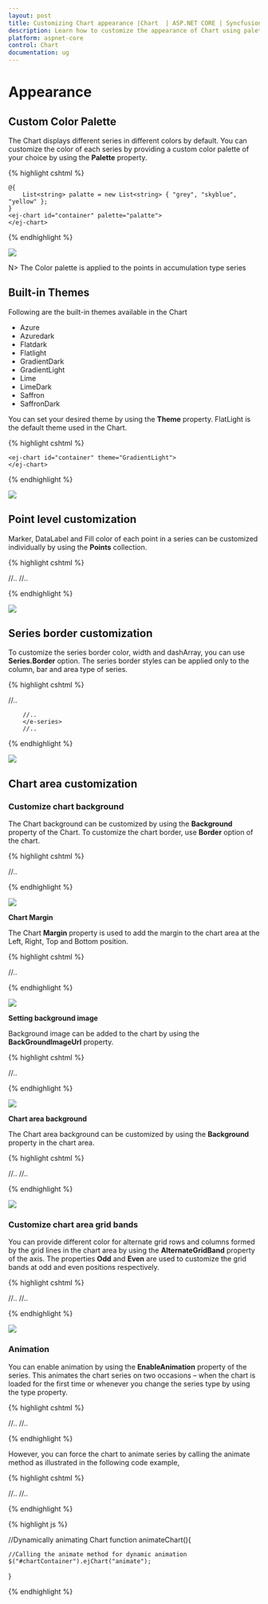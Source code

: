 ```yaml
---
layout: post
title: Customizing Chart appearance |Chart  | ASP.NET CORE | Syncfusion
description: Learn how to customize the appearance of Chart using palettes, themes, color, background and animation. 
platform: aspnet-core
control: Chart
documentation: ug
---
```


# Appearance

## Custom Color Palette

The Chart displays different series in different colors by default. You can customize the color of each series by providing a custom color palette of your choice by using the **Palette** property. 

{% highlight cshtml %}

    @{
        List<string> palatte = new List<string> { "grey", "skyblue", "yellow" };
    }
    <ej-chart id="container" palette="palatte">
    </ej-chart>

{% endhighlight %}


![](Appearance_images/Appearance_img1.png)


N> The Color palette is applied to the points in accumulation type series

## Built-in Themes

Following are the built-in themes available in the Chart

* Azure
* Azuredark
* Flatdark
* Flatlight
* GradientDark
* GradientLight
* Lime
* LimeDark
* Saffron
* SaffronDark

You can set your desired theme by using the **Theme** property. FlatLight is the default theme used in the Chart.

{% highlight cshtml %}

    <ej-chart id="container" theme="GradientLight">
    </ej-chart>

{% endhighlight %}

![](Appearance_images/Appearance_img2.png)


## Point level customization

Marker, DataLabel and Fill color of each point in a series can be customized individually by using the **Points** collection.

{% highlight cshtml %}

<ej-chart id="container">
        //..
    <e-series name="Silver"><e-marker visible="true"></e-marker>
            <e-points>
                <e-point x="USA" y="50" fill="#E27F2D"></e-point>
             </e-points>
        </e-series>
        //..
</ej-chart>

{% endhighlight %}

![](Appearance_images/Appearance_img3.png)


## Series border customization

To customize the series border color, width and dashArray, you can use **Series.Border** option. The series border styles can be applied only to the column, bar and area type of series.

{% highlight cshtml %}

<ej-chart id="container">
        //..
        <e-series name="Silver"><e-border color="blue" width="2" dash-array="5,3"></e-border>
        
        //..
        </e-series>
        //..
</ej-chart>

{% endhighlight %}

![](Appearance_images/Appearance_img4.png)


## Chart area customization

### Customize chart background

The Chart background can be customized by using the **Background** property of the Chart. To customize the chart border, use **Border** option of the chart. 

{% highlight cshtml %}

<ej-chart id="container" background="skyblue"><e-border color="#FF0000" width="2" opacity="0.35"></e-border>
//..
</ej-chart>

{% endhighlight %} 

![](Appearance_images/Appearance_img5.png)


**Chart Margin**

The Chart **Margin** property is used to add the margin to the chart area at the Left, Right, Top and Bottom position.

{% highlight cshtml %}

<ej-chart id="container"><e-margin left="40" right="40" top="40" bottom="40"></e-margin>
//..
</ej-chart>


{% endhighlight %} 

![](Appearance_images/Appearance_img6.png)


**Setting background image**

Background image can be added to the chart by using the **BackGroundImageUrl** property.

{% highlight cshtml %}

<ej-chart id="container" back-ground-image-url="images/chart/wheat.png">
//..
</ej-chart>

{% endhighlight %} 

![](Appearance_images/Appearance_img7.png)


**Chart area background**

The Chart area background can be customized by using the **Background** property in the chart area. 

{% highlight cshtml %}

<ej-chart id="container">
//..
    <e-chart-area background="skyblue"></e-chart-area>
//..

</ej-chart>

{% endhighlight %} 

![](Appearance_images/Appearance_img8.png)


### Customize chart area grid bands

You can provide different color for alternate grid rows and columns formed by the grid lines in the chart area by using the **AlternateGridBand** property of the axis. The properties **Odd** and **Even** are used to customize the grid bands at odd and even positions respectively. 

{% highlight cshtml %}

<ej-chart id="container">
//..
    <e-primary-y-axis><e-alternate-grid-band><e-even fill="#A7A9AB" opacity="0.1"></e-even></e-alternate-grid-band>
//..

</ej-chart>

{% endhighlight %} 

![](Appearance_images/Appearance_img9.png)


### Animation

You can enable animation by using the **EnableAnimation** property of the series. This animates the chart series on two occasions – when the chart is loaded for the first time or whenever you change the series type by using the type property.

{% highlight cshtml %}

<ej-chart id="container">
//..
<e-chart-series>
    <e-series enable-animation="true"> </e-series>
</e-chart-series>
//..
</ej-chart>

{% endhighlight %}

However, you can force the chart to animate series by calling the animate method as illustrated in the following code example,

{% highlight cshtml %}

<ej-chart id="container">
//..
<e-chart-series>
    <e-series enable-animation="true"> </e-series>
</e-chart-series>
//..
</ej-chart>

{% endhighlight %}

{% highlight js %}

//Dynamically animating Chart
function animateChart(){

    //Calling the animate method for dynamic animation
    $("#chartContainer").ejChart("animate");      

}

{% endhighlight %}